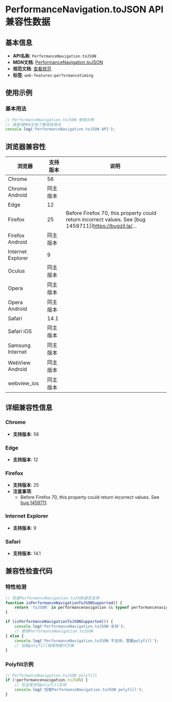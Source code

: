 # PerformanceNavigation.toJSON API 兼容性数据

## 基本信息

- **API名称**: `PerformanceNavigation.toJSON`
- **MDN文档**: [PerformanceNavigation.toJSON](https://developer.mozilla.org/docs/Web/API/PerformanceNavigation/toJSON)
- **规范文档**: [查看规范](https://w3c.github.io/navigation-timing/#dom-performancenavigation-tojson)
- **标签**: `web-features:performancetiming`

## 使用示例

### 基本用法

```javascript
// PerformanceNavigation.toJSON 使用示例
// 请查阅MDN文档了解具体用法
console.log('PerformanceNavigation.toJSON API');
```

## 浏览器兼容性

| 浏览器 | 支持版本 | 说明 |
|--------|----------|------|
| Chrome | 56 |  |
| Chrome Android | 同主版本 |  |
| Edge | 12 |  |
| Firefox | 25 | Before Firefox 70, this property could return incorrect values. See [bug 1459711](https://bugzil.la/... |
| Firefox Android | 同主版本 |  |
| Internet Explorer | 9 |  |
| Oculus | 同主版本 |  |
| Opera | 同主版本 |  |
| Opera Android | 同主版本 |  |
| Safari | 14.1 |  |
| Safari iOS | 同主版本 |  |
| Samsung Internet | 同主版本 |  |
| WebView Android | 同主版本 |  |
| webview_ios | 同主版本 |  |

## 详细兼容性信息

### Chrome

- **支持版本**: 56

### Edge

- **支持版本**: 12

### Firefox

- **支持版本**: 25
- **注意事项**:
  - Before Firefox 70, this property could return incorrect values. See [bug 1459711](https://bugzil.la/1459711).

### Internet Explorer

- **支持版本**: 9

### Safari

- **支持版本**: 14.1

## 兼容性检查代码

### 特性检测

```javascript
// 检查PerformanceNavigation.toJSON是否支持
function isPerformanceNavigationToJSONSupported() {
    return 'toJSON' in performancenavigation && typeof performancenavigation.toJSON === 'function';
}

if (isPerformanceNavigationToJSONSupported()) {
    console.log('PerformanceNavigation.toJSON 支持');
    // 使用PerformanceNavigation.toJSON
} else {
    console.log('PerformanceNavigation.toJSON 不支持，需要polyfill');
    // 加载polyfill或使用替代方案
}
```

### Polyfill示例

```javascript
// PerformanceNavigation.toJSON polyfill
if (!performancenavigation.toJSON) {
    // 在这里添加polyfill实现
    console.log('加载PerformanceNavigation.toJSON polyfill');
}
```

